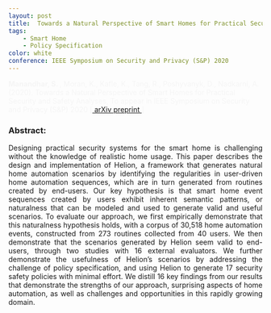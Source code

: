 ```yaml
---
layout: post
title:  Towards a Natural Perspective of Smart Homes for Practical Security and Safety Analyses.
tags:
    - Smart Home
    - Policy Specification
color: white
conference: IEEE Symposium on Security and Privacy (S&P) 2020
---
```

<p style="color:#f5f5f5">
<b>Manandhar, S. </b>, Moran, K., Kafle, K., Tang, R., Poshyvanyk, D., Nadkarni, A. (2020). Towards a Natural Perspective of Smart Homes for Practical Security and Safety Analyses, To appear in IEEE Symposium on Security and Privacy (S&P) 2020  [<a href= "https://arxiv.org/pdf/1907.00124.pdf"> arXiv preprint </a> ] 
</p>
<!--more-->
<p style="color:#f5f5f5">
<h3> Abstract: </h3>
<div style="text-align: justify">
Designing practical security systems for the smart home is challenging without the knowledge of realistic home usage. This paper describes the design and implementation of Helion, a framework that generates natural home automation scenarios by identifying the regularities in user-driven home automation sequences, which are in turn generated from routines created by end-users. Our key hypothesis is that smart home event sequences created by users exhibit inherent semantic patterns, or naturalness that can be modeled and used to generate valid and useful scenarios. To evaluate our approach, we first empirically demonstrate that this naturalness hypothesis holds, with a corpus of 30,518 home automation events, constructed from 273 routines collected from 40 users. We then demonstrate that the scenarios generated by Helion seem valid to end-users, through two studies with 16 external evaluators. We further demonstrate the usefulness of Helion’s scenarios by addressing the challenge of policy specification, and using Helion to generate 17 security safety policies with minimal effort. We distill 16 key findings from our results that demonstrate the strengths of our approach, surprising aspects of home automation, as well as challenges and opportunities in this rapidly growing domain.
</div>
</p>

<!-- 
## Features

- Full-text search with [simple-jekyll-search](https://github.com/christian-fei/Simple-Jekyll-Search)
- Paginated home page
- Support for featured post images (appears on cards in previews)
- Threaded comments with Disqus
- Google Analytics integration

## Installation instructions

(Instructions are based off of those for the [Polymer Starter Kit](https://github.com/PolymerElements/polymer-starter-kit).)

- Clone this repository or download it as a .zip file and unzip.
- Install jekyll (and any other Ruby gems) with `bundle install`. (Prerequisite: must have Ruby installed. You may also have to install bundler with `gem install bundler`.)
- From the project root folder, run `npm install -g gulp bower && npm install && bower install`. (See the [Polymer Starter Kit installation instructions](https://github.com/PolymerElements/polymer-starter-kit#install-dependencies) for more details or troubleshooting.)

## Structure

- `app/`: All Jekyll content is here. (This is where all the editing happens)
  - `bower_components`: Content installed via bower ends up here
  - `elements/`: Custom web components using Polymer
  - `images/`: User images
  - 'media/': Other user content (PDFs, videos, etc.) for final product
  - `scripts/`: Javascript files
  - `styles/`: Custom CSS
- `dist/`: Built output from Gulp. (Use to publish static content)
- `node_modules`: Content installed via npm goes here

## Deployment

### Serve/watch

`gulp serve`: Starts a jekyll serve process on the default port (4000 or whatever is specified in `_config.yml`).

`gulp serve --port 6666`: Start serving on port `6666`

`gulp serve:dist`: Build as below, and serve the result from the `dist/` directory. (Useful for testing changes to the gulpfile.)

### Build and vulcanize

`gulp`: Builds the files with jekyll, vulcanizes, minimizes, and puts the result in the `dist/` directory. (This can be slow.)

## Deploy

`gulp deploy-gh-pages`: Deploy the current build to the gh-pages branch of your repository.

`gulp build-deploy-gh-pages`: Rebuild and then deploy. (Equivalent to `gulp && gulp deploy-gh-pages`)

## Future Improvements:

- Improve gulp build
    - Minimize JS, CSS, HTML
- Search
    - Ripple effect in search results on click (needs set height)
    - Escape toggles search show
    - arrow keys/tab moves focus on search results
    - better animation for search bar leaving/entering
- Navigation drawer
    - Change hover effect on drawer items (see Google Music)
    - Make selected/active items in drawer colored
- Page transition animations
- Give option of setting card-colorbar color
- Add ripple effect to nav drawer menu items
- Pagination:
    - Maybe replace with actual buttons
    - hover effects like buttons?
    - Handle if it gets too wide for screen? (limit number of page links)
- Tags
    - Show tags with posts
    - Allow filtering by tag
- Add material box or lightbox for images
- Add 'source' option for YAML frontmatter
- increase spacing between list items
- Fix things like header-panel to utilize updates to polymer paper elements

### Known issues

- JS and HTML aren't minimized
- Too much space on cards between end of excerpt and read more button
 -->
